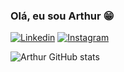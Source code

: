 ### Olá, eu sou Arthur 😁

[![Linkedin](https://img.shields.io/badge/LinkedIn-0077B5?style=for-the-badge&logo=linkedin&logoColor=white
)](https://br.linkedin.com/in/arthurrats)
[![Instagram](https://img.shields.io/badge/Instagram-E4405F?style=for-the-badge&logo=instagram&logoColor=white
)](https://www.instagram.com/arthurratss/?next=%2F)

![Arthur GitHub stats](https://github-readme-stats.vercel.app/api?username=Arthurrats&show_icons=true&theme=radical)
